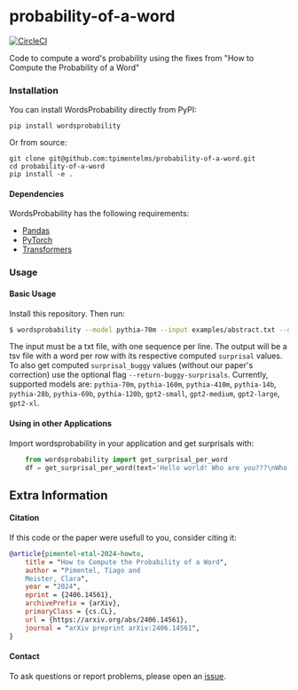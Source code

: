 # probability-of-a-word

[![CircleCI](https://circleci.com/gh/tpimentelms/probability-of-a-word.svg?style=svg)](https://circleci.com/gh/tpimentelms/probability-of-a-word)

Code to compute a word's probability using the fixes from "How to Compute the Probability of a Word"


### Installation

You can install WordsProbability directly from PyPI:

`pip install wordsprobability`

Or from source:

```
git clone git@github.com:tpimentelms/probability-of-a-word.git
cd probability-of-a-word
pip install -e .
```

#### Dependencies

WordsProbability has the following requirements:

* [Pandas](https://pandas.pydata.org)
* [PyTorch](https://pytorch.org)
* [Transformers](https://huggingface.co/docs/transformers/en/index)

### Usage

#### Basic Usage

Install this repository. Then run:
```bash
$ wordsprobability --model pythia-70m --input examples/abstract.txt --output temp.tsv
```

The input must be a txt file, with one sequence per line.
The output will be a tsv file with a word per row with its respective computed `surprisal` values.
To also get computed `surprisal_buggy` values (without our paper's correction) use the optional flag `--return-buggy-surprisals`.
Currently, supported models are: `pythia-70m`, `pythia-160m`, `pythia-410m`, `pythia-14b`, `pythia-28b`, `pythia-69b`, `pythia-120b`, `gpt2-small`, `gpt2-medium`, `gpt2-large`, `gpt2-xl`.

#### Using in other Applications

Import wordsprobability in your application and get surprisals with:
```python
    from wordsprobability import get_surprisal_per_word
    df = get_surprisal_per_word(text='Hello world! Who are you???\nWho am I?', model_name='pythia-70m')
```


## Extra Information

#### Citation

If this code or the paper were usefull to you, consider citing it:


```bibtex
@article{pimentel-etal-2024-howto,
    title = "How to Compute the Probability of a Word",
    author = "Pimentel, Tiago and
    Meister, Clara",
    year = "2024",
    eprint = {2406.14561},
    archivePrefix = {arXiv},
    primaryClass = {cs.CL},
    url = {https://arxiv.org/abs/2406.14561},
    journal = "arXiv preprint arXiv:2406.14561",
}
```


#### Contact

To ask questions or report problems, please open an [issue](https://github.com/tpimentelms/probability-of-a-word/issues).
